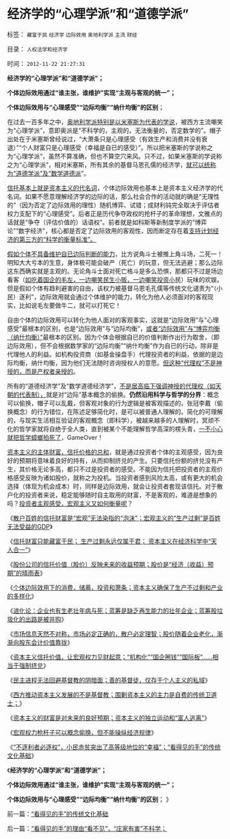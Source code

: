 # 经济学的“心理学派”和“道德学派”

标签： `藏富于民` `经济学` `边际效用` `奥地利学派` `主流` `财经` 

目录： `人权法学和经济学`

时间： `2012-11-22 21:27:31`

**经济学的“心理学派”和“道德学派”；**

**个体边际效用通过“谁主张，谁维护”实现“主观与客观的统一”；**

**个体边际效用与“心理感受”“边际均衡”“纳什均衡”的区别**；

在过去一百多年之中，[奥地利学派特别是以米塞斯为代表的学说](../../../2011/2/7/向伟大的Ludwig米塞斯致敬！.md)，被西方主流嘲笑为“心理学派”，意即奥派是“不科学的，主观的，无法衡量的，否定数学的”。帽子出处在于米塞斯曾经说过，“大萧条只是心理感受（有效生产和消费并没有衰退）”“个人财富只是心理感受（幸福是自已的感受）”。所以把米塞斯的学说称之为“心理学派”，虽然不算准确，但也不算空穴来风。只不过，如果米塞斯的学说称之为“心理学派”，相对米塞斯，所有其余的基督马恩孔儒的经济学，[就可以统称为“道德学派”及“数学道德派](../../../2011/2/8/为什么引入数学的“经济学”都是伪科学？.md)”。

[信托基本上就是资本主义的代名词](../../../2012/11/8/信托是资本主义的生命线.md)，个体边际效用也基本上是资本主义经济学的代名词。如果不愿意理解经济学的边际的话，那么社会合作的活动就的确是“无理性的”（因为否定了边际效用的理性）随机博弈、试错；成财利钝完全取决于评估者权力支配下的“心理感受”。后者正是历代争夺政权的抢杆子的革命理想，文雅点的话就是“争夺（评估价值的）话语权”。前者就是如科斯等新制度学派的“博弈论”“数字经济”，核心都是否定了边际效用的客观性，因而断定存在着[支持计划经济的第三方的“科学的衡量标准”。](../../../2012/10/13/经济学的数学骗术，looklike的代数入口.md)

[假如个体不具备维护自已边际判断的能力](../../../2011/10/7/法制的核心是习惯法，习惯法不是实在法，更非自然法.md)，比方说角斗士被推上角斗场，二死一！明知大大亏本的生意，身体极可能会破产（死亡）的玩意，但无法逃避；那么边际这东西确实就是主观的。无论角斗士面对死亡格斗是多么恐惧，那都只不过是场边看客（[如吃着国企的毛左，一边嘲笑民生小贩，一边嘲笑投资小](../../../2012/11/9/为什么“技术型股神”和“哲学家”令人反感.md)民）玩味的欢娱。但是假如个体有趋利避害的自由，该权力被基督马恩毛孔儒等传统文化谴责为“（小民）逐利”，边际效用就会通过个体维护的能力，转化为他人必须面对的客观现实，比如说毛左要做牛二，就可以打死它！

自由个体的边际效用可以转化为他人面对的客观事实，这就是“边际效用”与“心理感受”最根本的区别，也是“边际效用”与“边际均衡”，[或者“边际效用”与“博弈均衡（纳什均衡）”](../../../2011/10/24/新制度学派使用纳什均衡代替了边际效用.md)最根本的区别。因为个体会根据自已的价值判断作出行为取舍，（即边际效用），但不会根据数学家的“边际均衡”“纳什均衡”作为自已的行动，除非是代理他人的利益。如机构投资商（如基金操盘手）代理投资者的利益，依据的是边际均衡，纳什均衡，因为他们无法随时咨询授权人的意愿。[但这种“代理权”不是神授的，而是产权者亲授的](../../../2009/11/14/小奴意识缔造了中国传统文化.md)。

所有的“道德经济学”及“数学道德经济学”，[不是居高临下强调神授的代理权（如天朝的代表制），](../../../2012/10/23/“人民主权论”与“极权”君权神授”,可完全统一.md)就是对“边际”基本概念的偷换。**仍然沿用科学与哲学的分界**：概念可以偷换，帽子可以乱戴，但客观对象的行为逻辑是被客观描述的，张冠李戴（偷换概念）的行为错位，在陈述足够简化时，是可以被普通人理解的。简化的可理解的，与现实生活相互验证的客观概念（即科学），被越来越多的人理解时，冥顽不化的哲学家就将自绝于全人类，直到被某个不能理解哲学高深的楞头青，[一不小心就把哲学蟑螂拍死了](../../../2012/10/6/为什么美国的资产价格高，中国的资产就只能对外贱卖？.md)，GameOver！

[资本主义的主体财富，信托价格的总和](../../../2012/11/17/信托的“投机泡沫”和生产过剩的GDP泡沫.md)，就是通过投资者个体的主观感受，因为良好的预期将意味着良好的持有，从而抑制挤兑的产生。只要信托份额的挤兑没有产生，其价格无论多高，都只不过是投资者的感受。不能因为信托把投资者的主观价格感受反映为诸如股价，就称之为投机。当投资者感到风险太高，或有更大的机会选择（体现为机会成本）时，同样是边际效用，就会让投资者套现该信托。对于散户化的投资者来说，稳定能够随时自主取用的财富，不是客观的，难道是想象的吗？[投资者主观感受，宏观主义又如何衡量呢](../../../2012/11/17/资本主义财富的层次，资本无关紧要，GDP／GNP是什么玩意？.md)？

《[散户百姓的信托财富是“宏观”无法染指的“泡沫”；宏观主义的“生产过剩”是百姓无法受益的GDP](../../../2012/11/18/散户百姓的信托财富是“宏观”无法染指的“泡沫”.md)》

《[信托财富只能藏富于民； 生产过剩永远仅属于君； 资本主义在经济科学中“天人合一”](../../../2012/11/18/信托财富只能藏富于民；生产过剩永远仅属于君.md)》

《[股份公司的信托价值（股价）反映未来的收益预期；股价是“经济（收益）预期”的晴雨表](../../../2012/11/18/资本主义的财富是“庞氏陷阱”吗？.md)》

《[个体边际效用下的消费，储蓄，投资和萧条；资本主义确保了生产不过剩和产业的多样化](../../../2012/11/19/个体边际效用下的消费，储蓄，投资和萧条.md)》

《[进化论：企业也有生老壮年病与死；蓝筹是缺乏再生能力的壮年企业；蓝筹股垃圾化的出路是被并购](../../../2012/11/19/进化论：企业也有生老壮年病与死；蓝筹是缺乏再生能力的壮年企业；.md)》

《[市场信息天然不对称，市场必定正确的，散户必定理智；股价随着企业老化，渐渐向股东会计价值靠拢](../../../2012/11/20/大股东倾向分红，蓝筹股分红合理，股价向净资产靠拢.md)》

《[资本主义信托价值，让宏观权力见财起意；“机构化”“国企圈钱”“国际板”……相当于强制挤兑](../../../2012/11/20/资本主义让宏观权力见财起心，持续破坏价格边际——＞大熊市！.md)》

《[民主进程无法回避基督教的阴暗面；善的基督徒，仅存于个人主义的私域](../../../2012/11/19/民主进程无法回避基督教的阴暗面；.md)》

《[西方推动资本主义发展的不是基督教；围剿资本主义的主力是自费的传统卫道士；](../../../2012/11/20/基督教和传统文化对资本主义的围剿.md)》

《[资本主义的财富是对未来的良好预期；资本主义的独立运动和“富人逃离”](../../../2012/11/21/为什么证监会折腾“机构化”导致大熊市？.md)》

《[宏观权力枪杆子可以概念偷换，但不能操纵经济规律](../../../2012/11/21/宏观权力可以概念偷换，但不能操纵经济规律.md)》

《[“不逐利者必逐权”，小民赤贫突出了高等级地位的“幸福”；“看得见的手”的传统文化基础](../../../2012/11/22/“看得见的手”的传统文化基础.md)》

《**经济学的“心理学派”和“道德学派”；**

**个体边际效用通过“谁主张，谁维护”实现“主观与客观的统一”；**

**个体边际效用与“心理感受”“边际均衡”“纳什均衡”的区别**； 》



前一篇：[“看得见的手”的传统文化基础](../../../2012/11/22/“看得见的手”的传统文化基础.md)

后一篇：[“看得见的手”的理由“看不见”，“庄家有害”不科学；](../../../2012/11/22/“看得见的手”的理由“看不见”，“庄家有害”不科学；.md)